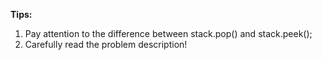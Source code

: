 **Tips:**

1. Pay attention to the difference between stack.pop() and stack.peek();
2. Carefully read the problem description!
